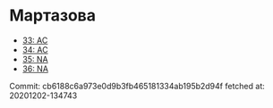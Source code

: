 # Мартазова
- [33: AC](33.md)
- [34: AC](34.md)
- [35: NA](35.md)
- [36: NA](36.md)

Commit: cb6188c6a973e0d9b3fb465181334ab195b2d94f
 fetched at: 20201202-134743
